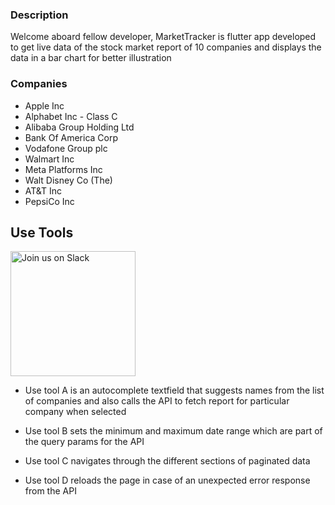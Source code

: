 ### Description

Welcome aboard fellow developer, MarketTracker is flutter app developed to get live data of the stock market report of 10 companies and displays the data in a bar chart for
better illustration

### Companies

-   Apple Inc
-   Alphabet Inc - Class C
-   Alibaba Group Holding Ltd
-   Bank Of America Corp
-   Vodafone Group plc
-   Walmart Inc
-   Meta Platforms Inc
-   Walt Disney Co (The)
-   AT&T Inc
-   PepsiCo Inc


## Use Tools

<img alt="Join us on Slack" src="https://firebasestorage.googleapis.com/v0/b/flash-chat-1ebd5.appspot.com/o/Screenshot_1667470117.png?alt=media&token=efc550e2-2eaf-48b0-abcf-0e488e53efb2" width="200"/>

-  Use tool A is an autocomplete textfield that suggests names from the list of companies and also calls the API to fetch report for particular 
company when selected

-  Use tool B sets the minimum and maximum date range which are part of the query params for the API

-  Use tool C navigates through the different sections of paginated data 

-  Use tool D reloads the page in case of an unexpected error response from the API

